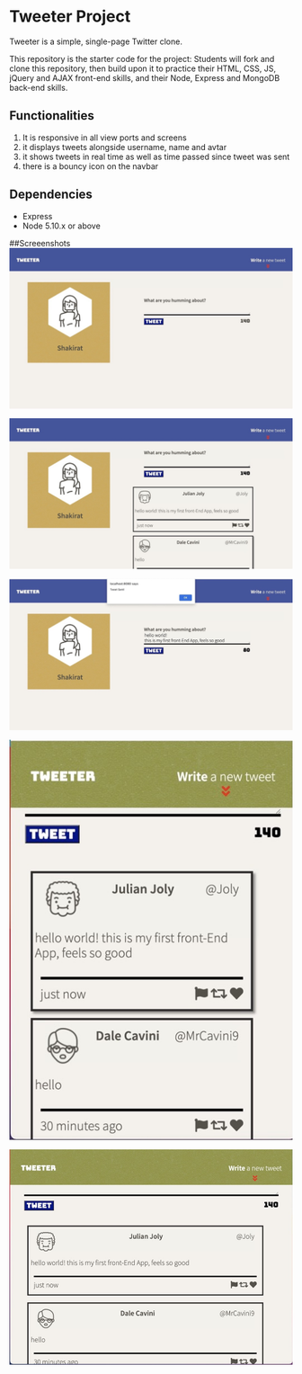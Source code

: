 # Tweeter Project

Tweeter is a simple, single-page Twitter clone.

This repository is the starter code for the project: Students will fork and clone this repository, then build upon it to practice their HTML, CSS, JS, jQuery and AJAX front-end skills, and their Node, Express and MongoDB back-end skills.


## Functionalities

1. It is responsive in all view ports and screens
2. it displays tweets alongside username, name and avtar
3. it shows tweets in real time as well as time passed since tweet was sent
4. there is a bouncy icon on the navbar



## Dependencies

- Express
- Node 5.10.x or above

##Screeenshots
![Screenshot of desktop before tweeting](https://github.com/Shaakirahkomolafe/tweeter/blob/6eac13ce230ef69b6572a5769772199e65a94870/docs/desktop-pretweet.jpeg)


![Screenshot of desktop tweets](https://github.com/Shaakirahkomolafe/tweeter/blob/6eac13ce230ef69b6572a5769772199e65a94870/docs/desktop-tweets.jpeg)



![Scrrenshot of desktop when tweet is sent](https://github.com/Shaakirahkomolafe/tweeter/blob/6eac13ce230ef69b6572a5769772199e65a94870/docs/desktop-tweetsent.jpeg)


![Screenshot responsive mobile view](https://github.com/Shaakirahkomolafe/tweeter/blob/6eac13ce230ef69b6572a5769772199e65a94870/docs/mobile-view.jpeg)


![Screenshot of responsive tab view](https://github.com/Shaakirahkomolafe/tweeter/blob/6eac13ce230ef69b6572a5769772199e65a94870/docs/responsive-tabview.jpeg)
